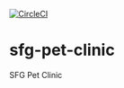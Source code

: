 [![CircleCI](https://circleci.com/gh/fsilkswan/sfg-pet-clinic.svg?style=svg)](https://circleci.com/gh/fsilkswan/sfg-pet-clinic)

# sfg-pet-clinic
SFG Pet Clinic
